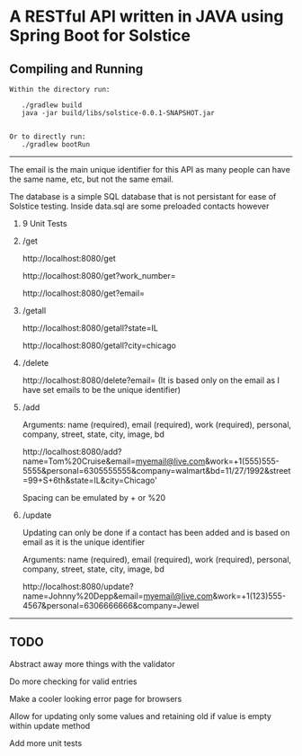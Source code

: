 # A RESTful API written in JAVA using Spring Boot for Solstice

## Compiling and Running
```
Within the directory run:

   ./gradlew build 
   java -jar build/libs/solstice-0.0.1-SNAPSHOT.jar
   

Or to directly run:
   ./gradlew bootRun
```
---

The email is the main unique identifier for this API as many people can have the same name, etc, but not the same email. 


The database is a simple SQL database that is not persistant for ease of Solstice testing. Inside data.sql are some preloaded contacts however


1. 9 Unit Tests
2. /get

   http://localhost:8080/get

   http://localhost:8080/get?work_number=

   http://localhost:8080/get?email=
3. /getall

   http://localhost:8080/getall?state=IL

   http://localhost:8080/getall?city=chicago

3. /delete

   http://localhost:8080/delete?email= (It is based only on the email as I have set emails to be the unique identifier) 

4. /add

   Arguments: name (required), email (required), work (required), personal, company, street, state, city, image, bd

   http://localhost:8080/add?name=Tom%20Cruise&email=myemail@live.com&work=+1(555)555-5555&personal=6305555555&company=walmart&bd=11/27/1992&street=99+S+6th&state=IL&city=Chicago'

   Spacing can be emulated by + or %20

5. /update

   Updating can only be done if a contact has been added and is based on email as it is the unique identifier

   Arguments: name (required), email (required), work (required), personal, company, street, state, city, image, bd
   
   http://localhost:8080/update?name=Johnny%20Depp&email=myemail@live.com&work=+1(123)555-4567&personal=6306666666&company=Jewel


---
## TODO

Abstract away more things with the validator

Do more checking for valid entries

Make a cooler looking error page for browsers

Allow for updating only some values and retaining old if value is empty within update method

Add more unit tests
